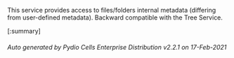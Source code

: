 






This service provides access to files/folders internal metadata (differing from user-defined metadata). Backward compatible with the Tree Service.

[:summary]

###### Auto generated by Pydio Cells Enterprise Distribution v2.2.1 on 17-Feb-2021
